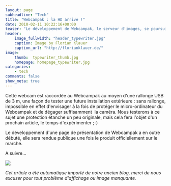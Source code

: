 ```yaml
---
layout: page
subheadline: "Tech"
title: "Webcampak : la HD arrive !"
date: 2010-02-11 10:22:16+00:00
teaser: "Le développement de Webcampak, le serveur d'images, se poursuit, avec  l'essai ce matin d'une webcam HD offrant une résolution de 1024 x 768  et délivrant des images de superbe qualité !"
header:
    image_fullwidth: "header_typewriter.jpg"
    caption: Image by Florian Klauer
    caption_url: "http://florianklauer.de/"
image:
    thumb:  typewriter_thumb.jpg
    homepage: homepage_typewriter.jpg
categories:
    - tech
comments: false
show_meta: true
---
```

Cette webcam est raccordée au Webcampak au moyen d'une rallonge USB  de 3 m, une façon de tester une future installation extérieure : sans  rallonge, impossible en effet d'envisager à la fois de protéger le  micro-ordinateur du Webcampak et de dégager suffisamment  la caméra.  Nous testerons à ce sujet une protection étanche un peu originale, mais  cela fera l'objet d'un prochain article, le temps d'expérimenter ;-)

Le développement d'une page de présentation de Webcampak a en outre  débuté, elle sera rendue publique une fois le produit officiellement sur  le marché.

A suivre...

![](http://infracom-france.com/blog2/wp-content/uploads/2010/02/eye-300x220.jpg)

_Cet article a été automatique importé de notre ancien blog, merci de nous excuser pour tout problème d'affichage ou image manquante._
